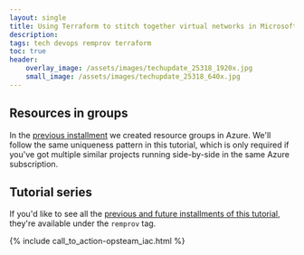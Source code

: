 ```yaml
---
layout: single
title: Using Terraform to stitch together virtual networks in Microsoft Azure
description: 
tags: tech devops remprov terraform
toc: true
header:
    overlay_image: /assets/images/techupdate_25318_1920x.jpg
    small_image: /assets/images/techupdate_25318_640x.jpg
---
```


## Resources in groups
In the [previous installment]() we created resource groups in Azure.  We'll follow the same uniqueness pattern in this tutorial, which is only required if you've got multiple similar projects running side-by-side in the same Azure subscription.

## Tutorial series
If you'd like to see all the [previous and future installments of this tutorial](/tech/remprov), they're available under the `remprov` tag.

{% include call_to_action-opsteam_iac.html %}
